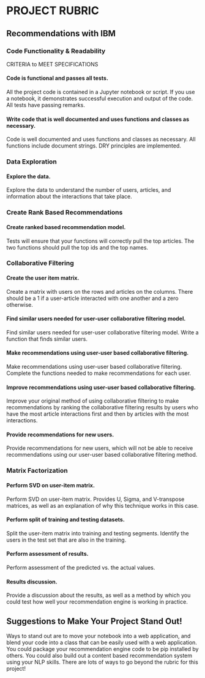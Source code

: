 # PROJECT RUBRIC
## Recommendations with IBM

### Code Functionality & Readability

CRITERIA to MEET SPECIFICATIONS
#### Code is functional and passes all tests.

All the project code is contained in a Jupyter notebook or script. If you use a notebook, it demonstrates successful execution and output of the code. All tests have passing remarks.

#### Write code that is well documented and uses functions and classes as necessary.

Code is well documented and uses functions and classes as necessary. All functions include document strings. DRY principles are implemented.

### Data Exploration

#### Explore the data.

Explore the data to understand the number of users, articles, and information about the interactions that take place.

### Create Rank Based Recommendations

#### Create ranked based recommendation model.

Tests will ensure that your functions will correctly pull the top articles. The two functions should pull the top ids and the top names.

### Collaborative Filtering

#### Create the user item matrix.

Create a matrix with users on the rows and articles on the columns. There should be a 1 if a user-article interacted with one another and a zero otherwise.

#### Find similar users needed for user-user collaborative filtering model.

Find similar users needed for user-user collaborative filtering model. Write a function that finds similar users.

#### Make recommendations using user-user based collaborative filtering.

Make recommendations using user-user based collaborative filtering. Complete the functions needed to make recommendations for each user.

#### Improve recommendations using user-user based collaborative filtering.

Improve your original method of using collaborative filtering to make recommendations by ranking the collaborative filtering results by users who have the most article interactions first and then by articles with the most interactions.

#### Provide recommendations for new users.

Provide recommendations for new users, which will not be able to receive recommendations using our user-user based collaborative filtering method.

### Matrix Factorization

#### Perform SVD on user-item matrix.

Perform SVD on user-item matrix. Provides U, Sigma, and V-transpose matrices, as well as an explanation of why this technique works in this case.

#### Perform split of training and testing datasets.

Split the user-item matrix into training and testing segments. Identify the users in the test set that are also in the training.

#### Perform assessment of results.

Perform assessment of the predicted vs. the actual values.

#### Results discussion.

Provide a discussion about the results, as well as a method by which you could test how well your recommendation engine is working in practice.

## Suggestions to Make Your Project Stand Out!
Ways to stand out are to move your notebook into a web application, and blend your code into a class that can be easily used with a web application. You could package your recommendation engine code to be pip installed by others. You could also build out a content based recommendation system using your NLP skills. There are lots of ways to go beyond the rubric for this project!